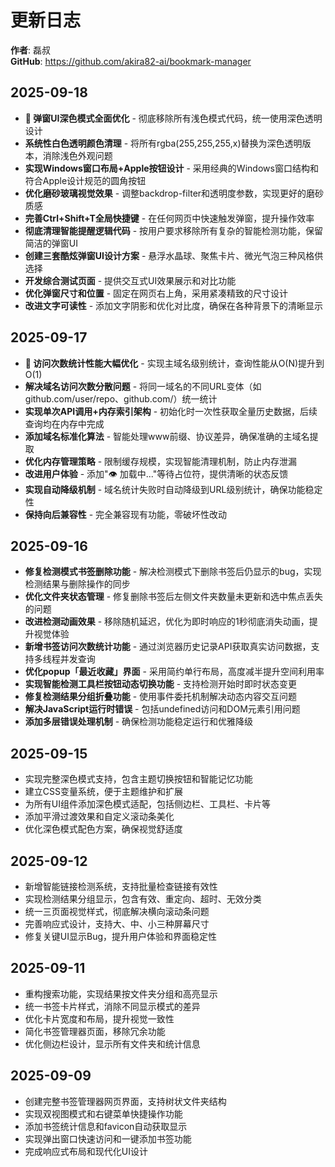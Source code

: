 # 更新日志

**作者**: 磊叔  
**GitHub**: https://github.com/akira82-ai/bookmark-manager

## 2025-09-18
- **🎨 弹窗UI深色模式全面优化** - 彻底移除所有浅色模式代码，统一使用深色透明设计
- **系统性白色透明颜色清理** - 将所有rgba(255,255,255,x)替换为深色透明版本，消除浅色外观问题
- **实现Windows窗口布局+Apple按钮设计** - 采用经典的Windows窗口结构和符合Apple设计规范的圆角按钮
- **优化磨砂玻璃视觉效果** - 调整backdrop-filter和透明度参数，实现更好的磨砂质感
- **完善Ctrl+Shift+T全局快捷键** - 在任何网页中快速触发弹窗，提升操作效率
- **彻底清理智能提醒逻辑代码** - 按用户要求移除所有复杂的智能检测功能，保留简洁的弹窗UI
- **创建三套酷炫弹窗UI设计方案** - 悬浮水晶球、聚焦卡片、微光气泡三种风格供选择
- **开发综合测试页面** - 提供交互式UI效果展示和对比功能
- **优化弹窗尺寸和位置** - 固定在网页右上角，采用紧凑精致的尺寸设计
- **改进文字可读性** - 添加文字阴影和优化对比度，确保在各种背景下的清晰显示

## 2025-09-17
- **🚀 访问次数统计性能大幅优化** - 实现主域名级别统计，查询性能从O(N)提升到O(1)
- **解决域名访问次数分散问题** - 将同一域名的不同URL变体（如github.com/user/repo、github.com/）统一统计
- **实现单次API调用+内存索引架构** - 初始化时一次性获取全量历史数据，后续查询均在内存中完成
- **添加域名标准化算法** - 智能处理www前缀、协议差异，确保准确的主域名提取
- **优化内存管理策略** - 限制缓存规模，实现智能清理机制，防止内存泄漏
- **改进用户体验** - 添加"👁 加载中..."等待占位符，提供清晰的状态反馈
- **实现自动降级机制** - 域名统计失败时自动降级到URL级别统计，确保功能稳定性
- **保持向后兼容性** - 完全兼容现有功能，零破坏性改动

## 2025-09-16
- **修复检测模式书签删除功能** - 解决检测模式下删除书签后仍显示的bug，实现检测结果与删除操作的同步
- **优化文件夹状态管理** - 修复删除书签后左侧文件夹数量未更新和选中焦点丢失的问题
- **改进检测动画效果** - 移除随机延迟，优化为即时响应的1秒彻底消失动画，提升视觉体验
- **新增书签访问次数统计功能** - 通过浏览器历史记录API获取真实访问数据，支持多线程并发查询
- **优化popup「最近收藏」界面** - 采用简约单行布局，高度减半提升空间利用率
- **实现智能检测工具栏按钮动态切换功能** - 支持检测开始时即时状态变更
- **修复检测结果分组折叠功能** - 使用事件委托机制解决动态内容交互问题
- **解决JavaScript运行时错误** - 包括undefined访问和DOM元素引用问题
- **添加多层错误处理机制** - 确保检测功能稳定运行和优雅降级

## 2025-09-15  
- 实现完整深色模式支持，包含主题切换按钮和智能记忆功能
- 建立CSS变量系统，便于主题维护和扩展
- 为所有UI组件添加深色模式适配，包括侧边栏、工具栏、卡片等
- 添加平滑过渡效果和自定义滚动条美化
- 优化深色模式配色方案，确保视觉舒适度

## 2025-09-12
- 新增智能链接检测系统，支持批量检查链接有效性
- 实现检测结果分组显示，包含有效、重定向、超时、无效分类
- 统一三页面视觉样式，彻底解决横向滚动条问题
- 完善响应式设计，支持大、中、小三种屏幕尺寸
- 修复关键UI显示Bug，提升用户体验和界面稳定性

## 2025-09-11
- 重构搜索功能，实现结果按文件夹分组和高亮显示
- 统一书签卡片样式，消除不同显示模式的差异
- 优化卡片宽度和布局，提升视觉一致性
- 简化书签管理器页面，移除冗余功能
- 优化侧边栏设计，显示所有文件夹和统计信息

## 2025-09-09
- 创建完整书签管理器网页界面，支持树状文件夹结构
- 实现双视图模式和右键菜单快捷操作功能
- 添加书签统计信息和favicon自动获取显示
- 实现弹出窗口快速访问和一键添加书签功能
- 完成响应式布局和现代化UI设计